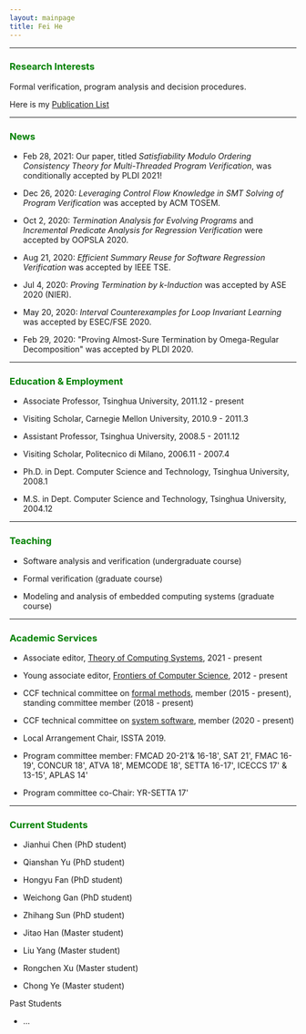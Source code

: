 ```yaml
---
layout: mainpage
title: Fei He
---
```


---

### <font color=green>Research Interests</font>

Formal verification, program analysis and decision procedures.

Here is my [Publication List](./publications.html)

---


### <font color=green>News</font>

- Feb 28, 2021: Our paper, titled *Satisfiability Modulo Ordering Consistency Theory for Multi-Threaded Program Verification*, was conditionally accepted by PLDI 2021!

- Dec 26, 2020: *Leveraging Control Flow Knowledge in SMT Solving of Program Verification* was accepted by ACM TOSEM. 

- Oct 2, 2020: *Termination Analysis for Evolving Programs* and *Incremental Predicate Analysis for Regression Verification* were accepted by OOPSLA 2020.

- Aug 21, 2020: *Efficient Summary Reuse for Software Regression Verification* was accepted by IEEE TSE.

- Jul 4, 2020: *Proving Termination by k-Induction* was accepted by ASE 2020 (NIER).

- May 20, 2020: *Interval Counterexamples for Loop Invariant Learning* was accepted by ESEC/FSE 2020.

- Feb 29, 2020: "Proving Almost-Sure Termination by Omega-Regular Decomposition" was accepted by PLDI 2020.

---

### <font color=green>Education & Employment</font>

- Associate Professor, Tsinghua University, 2011.12 - present

- Visiting Scholar, Carnegie Mellon University, 2010.9 - 2011.3

- Assistant Professor, Tsinghua University, 2008.5 - 2011.12

- Visiting Scholar, Politecnico di Milano, 2006.11 - 2007.4

- Ph.D. in Dept. Computer Science and Technology, Tsinghua University, 2008.1

- M.S. in Dept. Computer Science and Technology, Tsinghua University, 2004.12

---

### <font color=green>Teaching</font>

- Software analysis and verification (undergraduate course)
  
- Formal verification (graduate course)

- Modeling and analysis of embedded computing systems (graduate course)

---

### <font color=green>Academic Services</font>

- Associate editor, [Theory of Computing Systems](https://www.springer.com/journal/224/editors), 2021 - present

- Young associate editor, [Frontiers of Computer Science](http://journal.hep.com.cn/fcs/EN/column/column22267.shtml#list), 2012 - present

- CCF technical committee on [formal methods](https://www.ccf.org.cn/Chapters/TC/TC_Listing/TFFM/), member (2015 - present), standing committee member (2018 - present)

- CCF technical committee on [system software](https://www.ccf.org.cn/Chapters/TC/TC_Listing/TCSS/), member (2020 - present)

- Local Arrangement Chair, ISSTA 2019.

- Program committee member: FMCAD 20-21'& 16-18', SAT 21', FMAC 16-19', CONCUR 18', ATVA 18', MEMCODE 18', SETTA 16-17', ICECCS 17' & 13-15', APLAS 14'

- Program committee co-Chair: YR-SETTA 17'

---

### <font color=green>Current Students</font>

- Jianhui Chen (PhD student)

- Qianshan Yu (PhD student)

- Hongyu Fan (PhD student)

- Weichong Gan (PhD student)

- Zhihang Sun (PhD student)

- Jitao Han (Master student)

- Liu Yang (Master student)

- Rongchen Xu (Master student)

- Chong Ye (Master student)

Past Students

- ...
